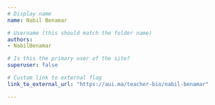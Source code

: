 ```yaml
---
# Display name
name: Nabil Benamar

# Username (this should match the folder name)
authors:
- NabilBenamar

# Is this the primary user of the site?
superuser: false

# Custom link to external flag
link_to_external_url: "https://aui.ma/teacher-bio/nabil-benamar"

---
```

